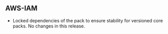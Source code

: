 ## AWS-IAM

- Locked dependencies of the pack to ensure stability for versioned core packs. No changes in this release.
